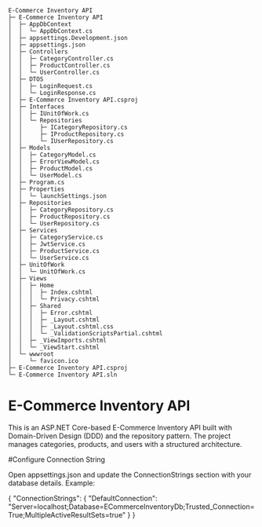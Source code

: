 
```
E-Commerce Inventory API
├─ E-Commerce Inventory API
│  ├─ AppDbContext
│  │  └─ AppDbContext.cs
│  ├─ appsettings.Development.json
│  ├─ appsettings.json
│  ├─ Controllers
│  │  ├─ CategoryController.cs
│  │  ├─ ProductController.cs
│  │  └─ UserController.cs
│  ├─ DTOS
│  │  ├─ LoginRequest.cs
│  │  └─ LoginResponse.cs
│  ├─ E-Commerce Inventory API.csproj
│  ├─ Interfaces
│  │  ├─ IUnitOfWork.cs
│  │  └─ Repositories
│  │     ├─ ICategoryRepository.cs
│  │     ├─ IProductRepository.cs
│  │     └─ IUserRepository.cs
│  ├─ Models
│  │  ├─ CategoryModel.cs
│  │  ├─ ErrorViewModel.cs
│  │  ├─ ProductModel.cs
│  │  └─ UserModel.cs
│  ├─ Program.cs
│  ├─ Properties
│  │  └─ launchSettings.json
│  ├─ Repositories
│  │  ├─ CategoryRepository.cs
│  │  ├─ ProductRepository.cs
│  │  └─ UserRepository.cs
│  ├─ Services
│  │  ├─ CategoryService.cs
│  │  ├─ JwtService.cs
│  │  ├─ ProductService.cs
│  │  └─ UserService.cs
│  ├─ UnitOfWork
│  │  └─ UnitOfWork.cs
│  ├─ Views
│  │  ├─ Home
│  │  │  ├─ Index.cshtml
│  │  │  └─ Privacy.cshtml
│  │  ├─ Shared
│  │  │  ├─ Error.cshtml
│  │  │  ├─ _Layout.cshtml
│  │  │  ├─ _Layout.cshtml.css
│  │  │  └─ _ValidationScriptsPartial.cshtml
│  │  ├─ _ViewImports.cshtml
│  │  └─ _ViewStart.cshtml
│  └─ wwwroot
│     └─ favicon.ico
├─ E-Commerce Inventory API.csproj
└─ E-Commerce Inventory API.sln

```

# E-Commerce Inventory API

This is an ASP.NET Core-based E-Commerce Inventory API built with Domain-Driven Design (DDD) and the repository pattern. The project manages categories, products, and users with a structured architecture.


#Configure Connection String

Open appsettings.json and update the ConnectionStrings section with your database details. Example:

{
  "ConnectionStrings": {
    "DefaultConnection": "Server=localhost;Database=ECommerceInventoryDb;Trusted_Connection=True;MultipleActiveResultSets=true"
  }
}